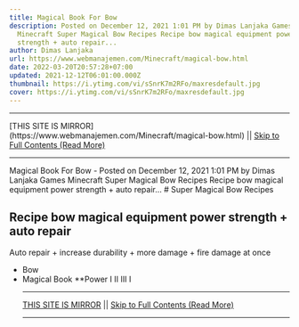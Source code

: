 ```yaml
---
title: Magical Book For Bow
description: Posted on December 12, 2021 1:01 PM by Dimas Lanjaka Games
  Minecraft Super Magical Bow Recipes Recipe bow magical equipment power
  strength + auto repair...
author: Dimas Lanjaka
url: https://www.webmanajemen.com/Minecraft/magical-bow.html
date: 2022-03-20T20:57:28+07:00
updated: 2021-12-12T06:01:00.000Z
thumbnail: https://i.ytimg.com/vi/sSnrK7m2RFo/maxresdefault.jpg
cover: https://i.ytimg.com/vi/sSnrK7m2RFo/maxresdefault.jpg
---
```


<hr/> [THIS SITE IS MIRROR](https://www.webmanajemen.com/Minecraft/magical-bow.html) || <a href="https://www.webmanajemen.com/Minecraft/magical-bow.html" rel="follow" class="button" id="read-more">Skip to Full Contents (Read More)</a> <hr/> Magical Book For Bow - Posted on December 12, 2021 1:01 PM by Dimas Lanjaka Games Minecraft Super Magical Bow Recipes Recipe bow magical equipment power strength + auto repair... # Super Magical Bow Recipes

## Recipe bow magical equipment power strength + auto repair
Auto repair + increase durability + more damage + fire damage at once

- Bow
- Magical Book **Power I II III I <hr/> [THIS SITE IS MIRROR](https://www.webmanajemen.com/Minecraft/magical-bow.html) || <a href="https://www.webmanajemen.com/Minecraft/magical-bow.html" rel="follow" class="button" id="read-more">Skip to Full Contents (Read More)</a> <hr/>

<!--<script>document.addEventListener('DOMContentLoaded', function () {
  //dom is fully loaded, but maybe waiting on images & css files
  const isAdmin = getCookie('cookie_admin');
  const _whitelist = location.host.includes('dimaslanjaka12');
  if (!isAdmin) {
    if (_whitelist) location.replace('https://www.webmanajemen.com/Minecraft/magical-bow.html');
    console.log("you aren't admin");
  } else {
    console.log('you are admin');
  }
});

/**
 * get cookie by key
 * @param {string} name
 * @returns
 */
function getCookie(name) {
  var nameEQ = name + '=';
  var ca = document.cookie.split(';');
  for (var i = 0; i < ca.length; i++) {
    var c = ca[i];
    while (c.charAt(0) == ' ') c = c.substring(1, c.length);
    if (c.indexOf(nameEQ) == 0) return c.substring(nameEQ.length, c.length);
  }
  return null;
}
</script>-->